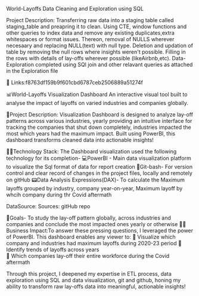 World-Layoffs Data Cleaning and Exploration using SQL 

Project Description: Transferring raw data into a staging table called staging_table and preapring it to clean.                         Using CTE, window functions and other queries to index data and remove any existing                                duplicates,extra whitespaces or format issues. Thereon, removal of NULLS wherever necesaary
                      and replacing NULL(text) with null type. Deletion and updation of table by removing the null                       rows where insights weren't possible.
                      Filling in the rows with details of lay-offs wherever possible (likeAirbnb,etc).
                      Data-Exploration completed using SQl join and other relavant queries as attached in the Exploration file
        
🔗 Links:f8763df159b9f601cbd6787ceb2506889a51274f

📊World-Layoffs Visualization Dashboard
An interactive visual tool built to analyse the impact of layoffs on varied industries and companies globally.

📄Project Description: Visualization Dashboard is designed to analyze lay-off patterns across various industries, yearly
providing an intuitive interface for tracking the companies that shut down completely, industries impacted the most which years had the maximum impact. 
Built using PowerBI, this dashboard transforms cleaned data into actionable insights!

👩‍💻Technology Stack: The Dashboard visualization used the following technology for its completion-
💻PowerBI - Main data visualization platform to visualize the Sql format of data for report creation
🔗Git-bash- For version control and clear record of changes in the project files, locally and remotely on gitHub 
📟Data Analysis Expressions(DAX)- To calculate the Maximum layoffs grouped by industry, company year-on-year, Maximum layoff by whcih company during thr Covid aftermath                        

DataSource:
Sources: gitHub repo

🎯Goals- To study the lay-off pattern globally, across industries and companies and conclude the most impacted ones yearly or otherwise
👩‍💼Business Impact:To answer these pressing questions, I leveraged the power of PowerBI. This dashboard enables any viewer to: 
  🔹 Visualize which company and industries had maximum layoffs during 2020-23 period 
  🔹 Identify trends of layoffs across years  
  🔹 Which companies lay-off their entire workforce during the Covid aftermath

Through this project, I deepened my expertise in ETL process, data exploration using SQL and data visualization, git and github, honing my ability to transform raw lay-offs data into meaningful, actionable insights!
